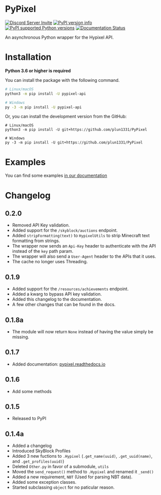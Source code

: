 # PyPixel

[![Discord Server Invite](https://discord.com/api/guilds/766123673425281025/embed.png)](
https://discord.gg/k6fgvUn3aF)
[![PyPI version info](https://img.shields.io/pypi/v/pypixel-api.svg)](
https://pypi.python.org/pypi/pypixel-api)
[![PyPI supported Python versions](https://img.shields.io/pypi/pyversions/pypixel-api.svg)](
https://pypi.python.org/pypi/pypixel-api)
[![Documentation Status](https://readthedocs.org/projects/pypixel/badge/?version=latest)](
https://pypixel.readthedocs.io/en/latest/)

An asynchronous Python wrapper for the Hypixel API.



# Installation

**Python 3.6 or higher is required**

You can install the package with the following command.

```sh
# Linux/macOS
python3 -m pip install -U pypixel-api

# Windows
py -3 -m pip install -U pypixel-api
```
Or, you can install the development version from the GitHub:

```shell
# Linux/macOS
python3 -m pip install -U git+https://github.com/plun1331/PyPixel

# Windows
py -3 -m pip install -U git+https://github.com/plun1331/PyPixel
```

# Examples
You can find some examples [in our documentation](https://pypixel.readthedocs.io/en/latest/examples.html)

# Changelog
## 0.2.0
- Removed API Key validation.
- Added support for the ``/skyblock/auctions`` endpoint.
- Added ``stripFormatting(text)`` to ``HypixelUtils`` to strip Minecraft text formatting from strings.
- The wrapper now sends an ``Api-Key`` header to authenticate with the API instead of the ``key`` path param.
- The wrapper will also send a ``User-Agent`` header to the APIs that it uses.
- The cache no longer uses Threading.

## 0.1.9
- Added support for the `/resources/achievements` endpoint.
- Added a kwarg to bypass API key validation.
- Added this changelog to the documentation.
- A few other changes that can be found in the docs.

## 0.1.8a
- The module will now return `None` instead of having the value simply be missing.

## 0.1.7
- Added documentation: [pypixel.readthedocs.io](https://pypixel.readthedocs.io/en/latest/)

## 0.1.6
- Add some methods

## 0.1.5
- Released to PyPI

## 0.1.4a
- Added a changelog
- Introduced SkyBlock Profiles
- Added 3 new fuctions to `.Hypixel` (`.get_name(uuid)`, `.get_uuid(name)`, and `.get_profiles(uuid)`)
- Deleted `Other.py` in favor of a submodule, `utils`
- Moved the `send_request()` method to `.Hypixel` and renamed it `_send()`
- Added a new requirement, `NBT` (Used for parsing NBT data).
- Added some exception classes.
- Started subclassing `object` for no paticular reason.





